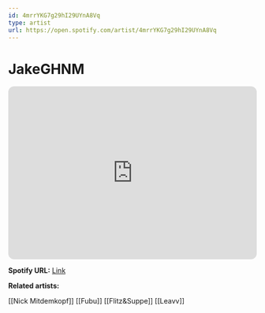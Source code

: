 ```yaml
---
id: 4mrrYKG7g29hI29UYnA8Vq
type: artist
url: https://open.spotify.com/artist/4mrrYKG7g29hI29UYnA8Vq
---
```

# JakeGHNM

<iframe style="border-radius:12px" src="https://open.spotify.com/embed/artist/4mrrYKG7g29hI29UYnA8Vq" width="100%" height="352" frameBorder="0" allowfullscreen="" allow="autoplay; clipboard-write; encrypted-media; fullscreen; picture-in-picture" loading="lazy"></iframe>

**Spotify URL:** [Link](https://open.spotify.com/artist/4mrrYKG7g29hI29UYnA8Vq)

**Related artists:**

[[Nick Mitdemkopf]]
[[Fubu]]
[[Flitz&Suppe]]
[[Leavv]]
